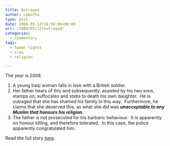 ```yaml
---
title: Outraged
author: cpbotha
type: post
date: 2008-05-12T16:56:06+00:00
url: /2008/05/12/outraged/
categories:
  - Commentary
tags:
  - human rights
  - iraq
  - religion

---
```

The year is 2008.

  1. A young Iraqi woman falls in love with a British soldier.
  2. Her father hears of this and subsequently, assisted by his two sons, stamps on, suffocates and stabs to death his own daughter.  He is outraged that she has shamed his family in this way.  Furthermore, he claims that she deserved this, as what she did was **_unacceptable to any Muslim that honours his religion_**.
  3. The father is not prosecuted for his barbaric behaviour.  It is apparently on honour killing, and therefore tolerated.  In this case, the police apparently congratulated him.

Read the full story [here][1].

 [1]: http://www.guardian.co.uk/world/2008/may/11/iraq.humanrights "The Guardian article: My daughter deserved to die"
